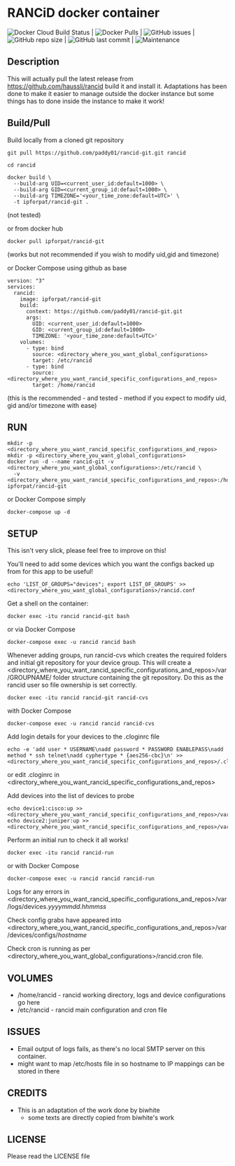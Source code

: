 # RANCiD docker container #

![Docker Cloud Build Status](https://img.shields.io/docker/cloud/build/ipforpat/rancid-git) |
![Docker Pulls](https://img.shields.io/docker/pulls/ipforpat/rancid-git) |
![GitHub issues](https://img.shields.io/github/issues-raw/paddy01/rancid-git) |
![GitHub repo size](https://img.shields.io/github/repo-size/paddy01/rancid-git) |
![GitHub last commit](https://img.shields.io/github/last-commit/paddy01/rancid-git) |
![Maintenance](https://img.shields.io/maintenance/yes/2020)

## Description ##

This will actually pull the latest release from https://github.com/haussli/rancid build it and install it.
Adaptations has been done to make it easier to manage outside the docker instance but some things has to done inside the instance to make it work!

## Build/Pull ##

Build locally from a cloned git repository
```
git pull https://github.com/paddy01/rancid-git.git rancid

cd rancid

docker build \
  --build-arg UID=<current_user_id:default=1000> \
  --build-arg GID=<current_group_id:default=1000> \
  --build-arg TIMEZONE='<your_time_zone:default=UTC>' \
  -t ipforpat/rancid-git .
```
(not tested)

or from docker hub
```
docker pull ipforpat/rancid-git
```
(works but not recommended if you wish to modify uid,gid and timezone)

or Docker Compose using github as base
```
version: "3"
services:
  rancid:
    image: ipforpat/rancid-git
    build:
      context: https://github.com/paddy01/rancid-git.git
      args:
        UID: <current_user_id:default=1000>
        GID: <current_group_id:default=1000>
        TIMEZONE: '<your_time_zone:default=UTC>'
    volumes:
      - type: bind
        source: <directory_where_you_want_global_configurations>
        target: /etc/rancid
      - type: bind
        source: <directory_where_you_want_rancid_specific_configurations_and_repos>
        target: /home/rancid
```
(this is the recommended - and tested - method if you expect to modify uid, gid and/or timezone with ease)

## RUN ##

```
mkdir -p <directory_where_you_want_rancid_specific_configurations_and_repos>
mkdir -p <directory_where_you_want_global_configurations>
docker run -d --name rancid-git -v <directory_where_you_want_global_configurations>:/etc/rancid \
  -v <directory_where_you_want_rancid_specific_configurations_and_repos>:/home/rancid ipforpat/rancid-git
```
or Docker Compose simply
```
docker-compose up -d
```

## SETUP ##

This isn't very slick, please feel free to improve on this!

You'll need to add some devices which you want the configs backed up from for this app to be useful!

```
echo 'LIST_OF_GROUPS="devices"; export LIST_OF_GROUPS' >> <directory_where_you_want_global_configurations>/rancid.conf
```
Get a shell on the container:
```
docker exec -itu rancid rancid-git bash
```
or via Docker Compose
```
docker-compose exec -u rancid rancid bash
```

Whenever adding groups, run rancid-cvs which creates the required folders and
initial git repository for your device group.  This will create a
<directory_where_you_want_rancid_specific_configurations_and_repos>/var/GROUPNAME/ folder structure containing the git repository.  Do
this as the rancid user so file ownership is set correctly.

```
docker exec -itu rancid rancid-git rancid-cvs
```
with Docker Compose
```
docker-compose exec -u rancid rancid rancid-cvs
```

Add login details for your devices to the .cloginrc file
```
echo -e 'add user * USERNAME\nadd password * PASSWORD ENABLEPASS\nadd method * ssh telnet\nadd cyphertype * {aes256-cbc}\n' >> <directory_where_you_want_rancid_specific_configurations_and_repos>/.cloginrc
```
or edit .cloginrc in <directory_where_you_want_rancid_specific_configurations_and_repos>

Add devices into the list of devices to probe
```
echo device1:cisco:up >> <directory_where_you_want_rancid_specific_configurations_and_repos>/var/devices/router.db
echo device2:juniper:up >> <directory_where_you_want_rancid_specific_configurations_and_repos>/var/devices/router.db
```

Perform an initial run to check it all works!

```
docker exec -itu rancid rancid-run
```
or with Docker Compose
```
docker-compose exec -u rancid rancid rancid-run
```

Logs for any errors in <directory_where_you_want_rancid_specific_configurations_and_repos>/var/logs/devices._yyyymmdd.hhmmss_

Check config grabs have appeared into <directory_where_you_want_rancid_specific_configurations_and_repos>/var/devices/configs/_hostname_

Check cron is running as per <directory_where_you_want_global_configurations>/rancid.cron file.

## VOLUMES ##
  * /home/rancid - rancid working directory, logs and device configurations go here
  * /etc/rancid - rancid main configuration and cron file

## ISSUES ##

  * Email output of logs fails, as there's no local SMTP server on this container.
  * might want to map /etc/hosts file in so hostname to IP mappings can be stored in there

## CREDITS ##

  * This is an adaptation of the work done by biwhite
    - some texts are directly copied from biwhite's work

## LICENSE ##

  Please read the LICENSE file
